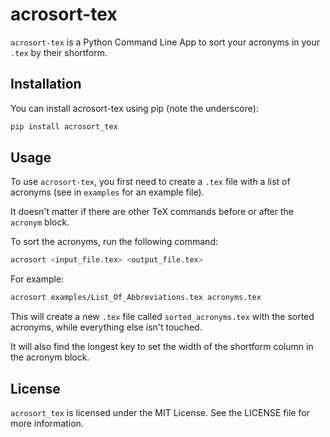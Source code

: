 # acrosort-tex

`acrosort-tex` is a Python Command Line App to sort your acronyms in your `.tex` by their shortform.

## Installation

You can install acrosort-tex using pip (note the underscore):

```bash
pip install acrosort_tex
```

## Usage

To use `acrosort-tex`, you first need to create a `.tex` file with a list of acronyms (see in `examples` for an example file).

It doesn't matter if there are other TeX commands before or after the `acronym` block.

To sort the acronyms, run the following command:

```bash
acrosort <input_file.tex> <output_file.tex>
```

For example:

```bash
acrosort examples/List_Of_Abbreviations.tex acronyms.tex
```

This will create a new `.tex` file called `sorted_acronyms.tex` with the sorted acronyms, while everything else isn't touched.

It will also find the longest key to set the width of the shortform column in the acronym block.

## License

`acrosort_tex` is licensed under the MIT License. See the LICENSE file for more information.
